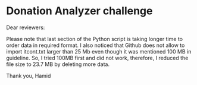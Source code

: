 # Donation Analyzer challenge

Dear reviewers:

Please note that last section of the Python script is taking longer time to order data in required format. I also noticed that Github does not allow to import itcont.txt larger than 25 Mb even though it was mentioned 100 MB in guideline. So, I tried 100MB first and did not work, therefore, I reduced the file size to 23.7 MB by deleting more data.

Thank you,
Hamid

